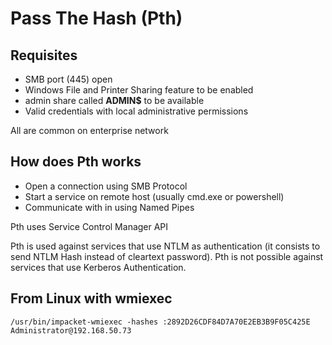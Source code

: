 # Pass The Hash (Pth)

## Requisites

* SMB port (445) open
* Windows File and Printer Sharing feature to be enabled
* admin share called **ADMIN$** to be available
* Valid credentials with local administrative permissions

All are common on enterprise network

## How does Pth works

* Open a connection using SMB Protocol
* Start a service on remote host (usually cmd.exe or powershell)
* Communicate with in using Named Pipes

Pth uses Service Control Manager API

Pth is used against services that use NTLM as authentication (it consists to send NTLM Hash instead of cleartext password). Pth is not possible against services that use Kerberos Authentication.

## From Linux with wmiexec

```
/usr/bin/impacket-wmiexec -hashes :2892D26CDF84D7A70E2EB3B9F05C425E Administrator@192.168.50.73

```



